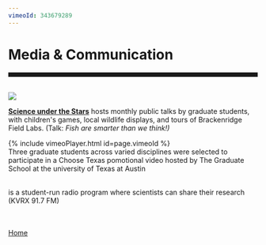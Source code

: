 ```yaml
---
vimeoId: 343679289
---
```


<body>

<div class="container">
<div class="blurb">
<h1>Media & Communication</h1>
<hr style="height:9px;color:#84949B"><br>
	

<img src="/images/SUTS1.jpg">
<p><a href="https://scienceunderthestars.org/2018/08/20/sept-13-kelly-wallace/"> <b>Science under the Stars</b></a> hosts monthly public talks by graduate students, with children's games, local wildlife displays, and tours of Brackenridge Field Labs. (Talk: <i>Fish are smarter than we think!) </i></p> 
		


{% include vimeoPlayer.html id=page.vimeoId %}<br>
Three graduate students across varied disciplines were selected to participate in a Choose Texas pomotional video hosted by The Graduate School at the university of Texas at Austin <br><br>

<p><a href="https://tbmws.podbean.com/"> <They Blinded Me with Science</b></a> is a student-run radio program where scientists can share their research (KVRX 91.7 FM) <br>

<br><br><a href="../">Home</a>
